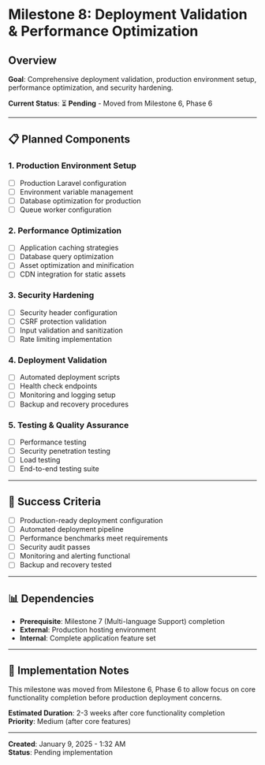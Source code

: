 # Milestone 8: Deployment Validation & Performance Optimization

## Overview
**Goal**: Comprehensive deployment validation, production environment setup, performance optimization, and security hardening.

**Current Status**: ⏳ **Pending** - Moved from Milestone 6, Phase 6

---

## 📋 Planned Components

### 1. Production Environment Setup
- [ ] Production Laravel configuration
- [ ] Environment variable management
- [ ] Database optimization for production
- [ ] Queue worker configuration

### 2. Performance Optimization
- [ ] Application caching strategies
- [ ] Database query optimization
- [ ] Asset optimization and minification
- [ ] CDN integration for static assets

### 3. Security Hardening
- [ ] Security header configuration
- [ ] CSRF protection validation
- [ ] Input validation and sanitization
- [ ] Rate limiting implementation

### 4. Deployment Validation
- [ ] Automated deployment scripts
- [ ] Health check endpoints
- [ ] Monitoring and logging setup
- [ ] Backup and recovery procedures

### 5. Testing & Quality Assurance
- [ ] Performance testing
- [ ] Security penetration testing
- [ ] Load testing
- [ ] End-to-end testing suite

---

## 🎯 Success Criteria

- [ ] Production-ready deployment configuration
- [ ] Automated deployment pipeline
- [ ] Performance benchmarks meet requirements
- [ ] Security audit passes
- [ ] Monitoring and alerting functional
- [ ] Backup and recovery tested

---

## 📊 Dependencies

- **Prerequisite**: Milestone 7 (Multi-language Support) completion
- **External**: Production hosting environment
- **Internal**: Complete application feature set

---

## 📝 Implementation Notes

This milestone was moved from Milestone 6, Phase 6 to allow focus on core functionality completion before production deployment concerns.

**Estimated Duration**: 2-3 weeks after core functionality completion  
**Priority**: Medium (after core features)

---

**Created**: January 9, 2025 - 1:32 AM  
**Status**: Pending implementation
